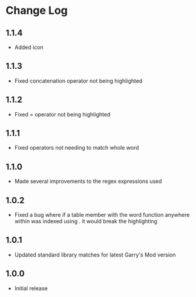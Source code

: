 # Change Log

## 1.1.4
- Added icon

## 1.1.3
- Fixed concatenation operator not being highlighted

## 1.1.2
- Fixed = operator not being highlighted

## 1.1.1
- Fixed operators not needing to match whole word

## 1.1.0
- Made several improvements to the regex expressions used

## 1.0.2
- Fixed a bug where if a table member with the word function anywhere within was indexed using . it would break the highlighting

## 1.0.1
- Updated standard library matches for latest Garry's Mod version

## 1.0.0
- Initial release
